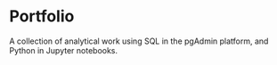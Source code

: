 # Portfolio
A collection of analytical work using SQL in the pgAdmin platform, and Python in Jupyter notebooks.
